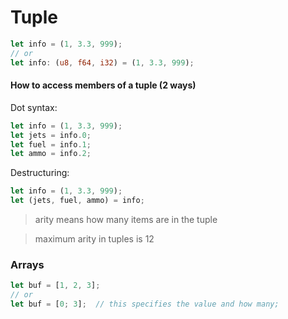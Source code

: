 # Tuple


```rust
let info = (1, 3.3, 999);
// or
let info: (u8, f64, i32) = (1, 3.3, 999);
```


#### How to access members of a tuple (2 ways)


Dot syntax:

```rust
let info = (1, 3.3, 999);
let jets = info.0;
let fuel = info.1;
let ammo = info.2;
```


Destructuring:

```rust
let info = (1, 3.3, 999);
let (jets, fuel, ammo) = info;
```

> arity means how many items are in the tuple

> maximum arity in tuples is 12


### Arrays


```rust
let buf = [1, 2, 3];
// or
let buf = [0; 3];  // this specifies the value and how many;
```
